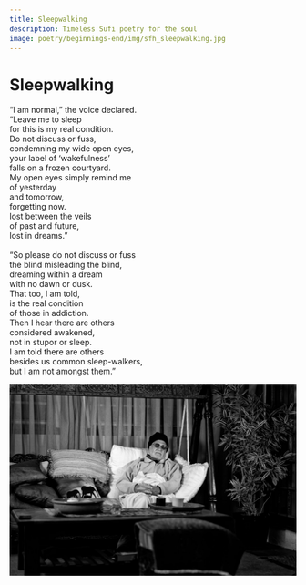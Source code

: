 ```yaml
---
title: Sleepwalking
description: Timeless Sufi poetry for the soul
image: poetry/beginnings-end/img/sfh_sleepwalking.jpg
---
```


# Sleepwalking

<div class="aphorism-text">

“I am normal,” the voice declared.  <br/>
“Leave me to sleep  <br/>
for this is my real condition.  <br/>
Do not discuss or fuss,  <br/>
condemning my wide open eyes, <br/> 
your label of ‘wakefulness’  <br/>
falls on a frozen courtyard.  <br/>
My open eyes simply remind me  <br/>
of yesterday  <br/>
and tomorrow,  <br/>
forgetting now.  <br/>
lost between the veils <br/> 
of past and future,  <br/>
lost in dreams.”  <br/>
  <br/>
“So please do not discuss or fuss <br/> 
the blind misleading the blind,  <br/>
dreaming within a dream  <br/>
with no dawn or dusk.  <br/>
That too, I am told,  <br/>
is the real condition  <br/>
of those in addiction.  <br/>
Then I hear there are others  <br/>
considered awakened,  <br/>
not in stupor or sleep.  <br/>
I am told there are others  <br/>
besides us common sleep-walkers,  <br/>
but I am not amongst them.”  <br/>

</div>

![Sleepwalking](./img/sfh_sleepwalking.jpg)